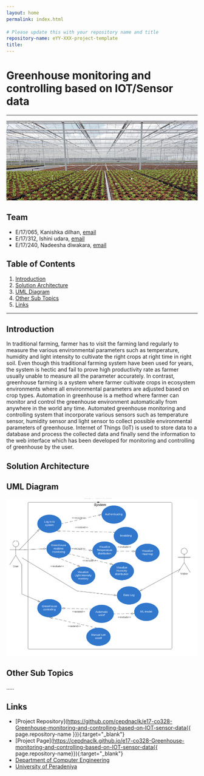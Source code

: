 ```yaml
---
layout: home
permalink: index.html

# Please update this with your repository name and title
repository-name: eYY-XXX-project-template
title:
---
```


[comment]: # "This is the standard layout for the project, but you can clean this and use your own template"

# Greenhouse monitoring and controlling based on IOT/Sensor data

---


![GH Image](./images/GH.jpg)


## Team
-  E/17/065, Kanishka dilhan, [email](mailto:17065@eng.pdn.ac.lk)
-  E/17/312, Ishini udara, [email](mailto:17312@eng.pdn.ac.lk)
-  E/17/240, Nadeesha diwakara, [email](mailto:17240@eng.pdn.ac.lk)

## Table of Contents
1. [Introduction](#introduction)
2. [Solution Architecture](#solution-architecture)
3. [UML Diagram](#uml-diagram)
4. [Other Sub Topics](#other-sub-topics)
5. [Links](#links)

---

## Introduction

 In traditional farming, farmer has to visit the farming land regularly to measure the various environmental parameters such as temperature, humidity and light intensity to cultivate the right crops at right time in right soil. Even though this traditional farming system have been used for years, the system is hectic and fail to prove high productivity rate as farmer usually unable to measure all the parameter accurately. In contrast, greenhouse farming is a system where farmer cultivate crops in ecosystem environments where all environmental parameters are adjusted based on crop types. Automation in greenhouse is a method where farmer can monitor and control the greenhouse environment automatically from anywhere in the world any time. Automated greenhouse monitoring and controlling system that incorporate various sensors such as temperature sensor, humidity sensor and light sensor to collect possible environmental parameters of greenhouse. Internet of Things (IoT) is used to store data to a database and process the collected data and finally send the information to the web interface which has been developed for monitoring and controlling of greenhouse by the user.

## Solution Architecture


## UML Diagram

![UML image](./images/UML.png)

## Other Sub Topics

.....

## Links

- [Project Repository](https://github.com/cepdnaclk/e17-co328-Greenhouse-monitoring-and-controlling-based-on-IOT-sensor-data{{ page.repository-name }}){:target="_blank"}
- [Project Page](https://cepdnaclk.github.io/e17-co328-Greenhouse-monitoring-and-controlling-based-on-IOT-sensor-data{{ page.repository-name}}){:target="_blank"}
- [Department of Computer Engineering](http://www.ce.pdn.ac.lk/)
- [University of Peradeniya](https://eng.pdn.ac.lk/)


[//]: # (Please refer this to learn more about Markdown syntax)
[//]: # (https://github.com/adam-p/markdown-here/wiki/Markdown-Cheatsheet)
